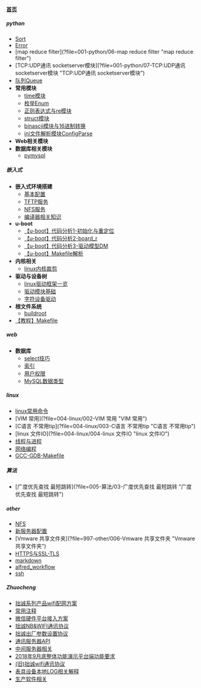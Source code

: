
#### [首页](?file=home-首页)

##### python
- [Sort](?file=001-python/04-Sort "Sort")
- [Error](?file=001-python/05-Error "Error")
- [map reduce filter](?file=001-python/06-map reduce filter "map reduce filter")
- [TCP:UDP通讯 socketserver模块](?file=001-python/07-TCP:UDP通讯 socketserver模块 "TCP:UDP通讯 socketserver模块")
- [队列Queue](?file=001-python/09-队列Queue "队列Queue")
- **常用模块**
    - [time模块](?file=001-python/101-常用模块/001-time模块 "time模块")
    - [枚举Enum](?file=001-python/101-常用模块/002-枚举Enum "枚举Enum")
    - [正则表达式与re模块](?file=001-python/101-常用模块/003-正则表达式与re模块 "正则表达式与re模块")
    - [struct模块](?file=001-python/101-常用模块/007-struct模块 "struct模块")
    - [binascii模块与16进制转换](?file=001-python/101-常用模块/008-binascii模块与16进制转换 "binascii模块与16进制转换")
    - [ini文件解析模块ConfigParse](?file=001-python/101-常用模块/010-ini文件解析模块ConfigParse "ini文件解析模块ConfigParse")
- **Web相关模块**
- **数据库相关模块**
    - [pymysql](?file=001-python/103-数据库相关模块/01-pymysql "pymysql")

##### 嵌入式
- **嵌入式环境搭建**
    - [基本配置](?file=002-嵌入式/001-嵌入式环境搭建/000-基本配置 "基本配置")
    - [TFTP服务](?file=002-嵌入式/001-嵌入式环境搭建/001-TFTP服务 "TFTP服务")
    - [NFS服务](?file=002-嵌入式/001-嵌入式环境搭建/002-NFS服务 "NFS服务")
    - [编译器相关知识](?file=002-嵌入式/001-嵌入式环境搭建/003-编译器相关知识 "编译器相关知识")
- **u-boot**
    - [【u-boot】代码分析1-初始化与重定位](?file=002-嵌入式/002-u-boot/012-【u-boot】代码分析1-初始化与重定位 "【u-boot】代码分析1-初始化与重定位")
    - [【u-boot】代码分析2-board_r](?file=002-嵌入式/002-u-boot/013-【u-boot】代码分析2-board_r "【u-boot】代码分析2-board_r")
    - [【u-boot】代码分析3-驱动模型DM](?file=002-嵌入式/002-u-boot/014-【u-boot】代码分析3-驱动模型DM "【u-boot】代码分析3-驱动模型DM")
    - [【u-boot】Makefile解析](?file=002-嵌入式/002-u-boot/101-【u-boot】Makefile解析 "【u-boot】Makefile解析")
- **内核相关**
    - [linux内核裁剪](?file=002-嵌入式/003-内核相关/001-linux内核裁剪 "linux内核裁剪")
- **驱动与设备树**
    - [linux驱动框架一览](?file=002-嵌入式/004-驱动与设备树/000-linux驱动框架一览 "linux驱动框架一览")
    - [驱动模块基础](?file=002-嵌入式/004-驱动与设备树/010-驱动模块基础 "驱动模块基础")
    - [字符设备驱动](?file=002-嵌入式/004-驱动与设备树/011-字符设备驱动 "字符设备驱动")
- **根文件系统**
    - [buildroot](?file=002-嵌入式/005-根文件系统/000-buildroot "buildroot")
- [【教程】Makefile](?file=002-嵌入式/900-【教程】Makefile "【教程】Makefile")

##### web
- **数据库**
    - [select技巧](?file=003-web/003-数据库/001-select技巧 "select技巧")
    - [索引](?file=003-web/003-数据库/002-索引 "索引")
    - [用户权限](?file=003-web/003-数据库/003-用户权限 "用户权限")
    - [MySQL数据类型](?file=003-web/003-数据库/101-MySQL数据类型 "MySQL数据类型")

##### linux
- [linux常用命令](?file=004-linux/001-linux常用命令 "linux常用命令")
- [VIM 常用](?file=004-linux/002-VIM 常用 "VIM 常用")
- [C语言 不常用tip](?file=004-linux/003-C语言 不常用tip "C语言 不常用tip")
- [linux 文件IO](?file=004-linux/004-linux 文件IO "linux 文件IO")
- [线程与进程](?file=004-linux/005-线程与进程 "线程与进程")
- [网络编程](?file=004-linux/006-网络编程 "网络编程")
- [GCC-GDB-Makefile](?file=004-linux/100-GCC-GDB-Makefile "GCC-GDB-Makefile")

##### 算法
- [广度优先查找 最短跳转](?file=005-算法/03-广度优先查找 最短跳转 "广度优先查找 最短跳转")

##### other
- [NFS](?file=997-other/004-NFS "NFS")
- [新服务器配置](?file=997-other/005-新服务器配置 "新服务器配置")
- [Vmware 共享文件夹](?file=997-other/006-Vmware 共享文件夹 "Vmware 共享文件夹")
- [HTTPS与SSL-TLS](?file=997-other/007-HTTPS与SSL-TLS "HTTPS与SSL-TLS")
- [markdown](?file=997-other/01-markdown "markdown")
- [alfred_workflow](?file=997-other/02-alfred_workflow "alfred_workflow")
- [ssh](?file=997-other/03-ssh "ssh")

##### Zhuocheng
- [拙诚系列产品wifi配网方案](?file=998-Zhuocheng/001-拙诚系列产品wifi配网方案 "拙诚系列产品wifi配网方案")
- [常用注释](?file=998-Zhuocheng/002-常用注释 "常用注释")
- [微信硬件平台接入方案](?file=998-Zhuocheng/003-微信硬件平台接入方案 "微信硬件平台接入方案")
- [拙诚NB&WIFI通讯协议](?file=998-Zhuocheng/005-拙诚NB&WIFI通讯协议 "拙诚NB&WIFI通讯协议")
- [拙诚出厂参数设置协议](?file=998-Zhuocheng/006-拙诚出厂参数设置协议 "拙诚出厂参数设置协议")
- [通讯服务器API](?file=998-Zhuocheng/096-通讯服务器API "通讯服务器API")
- [中间服务器相关](?file=998-Zhuocheng/097-中间服务器相关 "中间服务器相关")
- [2018年9月底整体功能演示平台端功能要求](?file=998-Zhuocheng/098-2018年9月底整体功能演示平台端功能要求 "2018年9月底整体功能演示平台端功能要求")
- [&#40;旧&#41;拙诚wifi通讯协议](?file=998-Zhuocheng/099-&#40;旧&#41;拙诚wifi通讯协议 "&#40;旧&#41;拙诚wifi通讯协议")
- [表具设备本地LOG相关解释](?file=998-Zhuocheng/100-表具设备本地LOG相关解释 "表具设备本地LOG相关解释")
- [生产软件相关](?file=998-Zhuocheng/101-生产软件相关 "生产软件相关")
